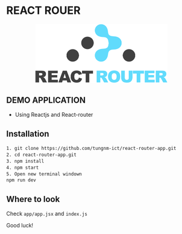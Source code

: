 # REACT ROUER
<p align="center">
    <img src="./react-router.png" width="350">
</p>

## DEMO APPLICATION
- Using Reactjs and React-router

## Installation

```bash
1. git clone https://github.com/tungnm-ict/react-router-app.git
2. cd react-router-app.git
3. npm install
4. npm start
5. Open new terminal windown
npm run dev

```

## Where to look
Check `app/app.jsx` and `index.js`

Good luck!
